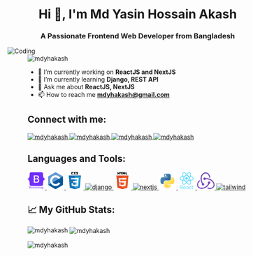 <h1 align="center">Hi 👋, I'm Md Yasin Hossain Akash</h1>
<h3 align="center">A Passionate Frontend Web Developer from Bangladesh</h3>

<img align="right" alt="Coding" width="250" src="https://granroyalleigarape.com.br/wp-content/uploads/2021/05/programmer.gif" style="margin-right: 300px;">

<p align="left">
  <img src="https://komarev.com/ghpvc/?username=mdyhakash&label=Profile%20views&color=0e75b6&style=flat" alt="mdyhakash" />
</p>

- 🔭 I’m currently working on **ReactJS and NextJS**
- 🌱 I’m currently learning **Django, REST API**
- 💬 Ask me about **ReactJS, NextJS**
- 📫 How to reach me **mdyhakash@gmail.com**

## Connect with me:

<p align="left">
  <a href="https://twitter.com/mdyhakash" target="blank">
    <img align="center" src="https://raw.githubusercontent.com/rahuldkjain/github-profile-readme-generator/master/src/images/icons/Social/twitter.svg" alt="mdyhakash" height="30" width="40" />
  </a>
  <a href="https://linkedin.com/in/mdyhakash" target="blank">
    <img align="center" src="https://raw.githubusercontent.com/rahuldkjain/github-profile-readme-generator/master/src/images/icons/Social/linked-in-alt.svg" alt="mdyhakash" height="30" width="40" />
  </a>
  <a href="https://fb.com/mdyhakash" target="blank">
    <img align="center" src="https://raw.githubusercontent.com/rahuldkjain/github-profile-readme-generator/master/src/images/icons/Social/facebook.svg" alt="mdyhakash" height="30" width="40" />
  </a>
  <a href="https://instagram.com/mdyhakash" target="blank">
    <img align="center" src="https://raw.githubusercontent.com/rahuldkjain/github-profile-readme-generator/master/src/images/icons/Social/instagram.svg" alt="mdyhakash" height="30" width="40" />
  </a>
</p>

## Languages and Tools:

<p align="left"> 
  <a href="https://getbootstrap.com" target="_blank" rel="noreferrer">
    <img src="https://raw.githubusercontent.com/devicons/devicon/master/icons/bootstrap/bootstrap-plain-wordmark.svg" alt="bootstrap" width="40" height="40"/>
  </a> 
  <a href="https://www.cprogramming.com/" target="_blank" rel="noreferrer">
    <img src="https://raw.githubusercontent.com/devicons/devicon/master/icons/c/c-original.svg" alt="c" width="40" height="40"/>
  </a> 
  <a href="https://www.w3schools.com/css/" target="_blank" rel="noreferrer">
    <img src="https://raw.githubusercontent.com/devicons/devicon/master/icons/css3/css3-original-wordmark.svg" alt="css3" width="40" height="40"/>
  </a> 
  <a href="https://www.djangoproject.com/" target="_blank" rel="noreferrer">
    <img src="https://cdn.worldvectorlogo.com/logos/django.svg" alt="django" width="40" height="40"/>
  </a> 
  <a href="https://www.w3.org/html/" target="_blank" rel="noreferrer">
    <img src="https://raw.githubusercontent.com/devicons/devicon/master/icons/html5/html5-original-wordmark.svg" alt="html5" width="40" height="40"/>
  </a> 
  <a href="https://nextjs.org/" target="_blank" rel="noreferrer">
    <img src="https://cdn.worldvectorlogo.com/logos/nextjs-2.svg" alt="nextjs" width="40" height="40"/>
  </a> 
  <a href="https://www.python.org" target="_blank" rel="noreferrer">
    <img src="https://raw.githubusercontent.com/devicons/devicon/master/icons/python/python-original.svg" alt="python" width="40" height="40"/>
  </a> 
  <a href="https://reactjs.org/" target="_blank" rel="noreferrer">
    <img src="https://raw.githubusercontent.com/devicons/devicon/master/icons/react/react-original-wordmark.svg" alt="react" width="40" height="40"/>
  </a> 
  <a href="https://redux.js.org" target="_blank" rel="noreferrer">
    <img src="https://raw.githubusercontent.com/devicons/devicon/master/icons/redux/redux-original.svg" alt="redux" width="40" height="40"/>
  </a> 
  <a href="https://tailwindcss.com/" target="_blank" rel="noreferrer">
    <img src="https://www.vectorlogo.zone/logos/tailwindcss/tailwindcss-icon.svg" alt="tailwind" width="40" height="40"/>
  </a> 
</p>

## 📈 My GitHub Stats:

<p><img align="left" src="https://github-readme-stats.vercel.app/api/top-langs?username=mdyhakash&show_icons=true&locale=en&layout=compact&theme=radical" alt="mdyhakash" /></p>

<p>&nbsp;<img align="center" src="https://github-readme-stats.vercel.app/api?username=mdyhakash&show_icons=true&locale=en&theme=radical" alt="mdyhakash" /></p>

<p><img align="center" src="https://github-readme-streak-stats.herokuapp.com/?user=mdyhakash&theme=radical" alt="mdyhakash" /></p>


